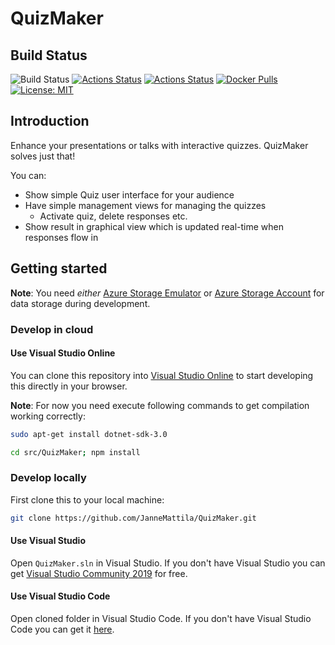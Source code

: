 # QuizMaker

## Build Status

![Build Status](https://dev.azure.com/jannemattila/jannemattila/_apis/build/status/JanneMattila.QuizMaker?branchName=master&stageName=Build)
[![Actions Status](https://github.com/JanneMattila/QuizMaker/workflows/ASP.NET%20Core%20CI/badge.svg)](https://github.com/JanneMattila/QuizMaker/tree/master/.github/workflows)
[![Actions Status](https://github.com/JanneMattila/QuizMaker/workflows/Docker%20Image%20CI/badge.svg)](https://github.com/JanneMattila/QuizMaker/tree/master/.github/workflows)
[![Docker Pulls](https://img.shields.io/docker/pulls/jannemattila/quizmaker?style=plastic)](https://hub.docker.com/r/jannemattila/quizsim)
[![License: MIT](https://img.shields.io/badge/License-MIT-yellow.svg)](https://opensource.org/licenses/MIT)

## Introduction

Enhance your presentations or talks with interactive quizzes. QuizMaker solves just that!

You can:
* Show simple Quiz user interface for your audience
* Have simple management views for managing the quizzes
  * Activate quiz, delete responses etc.
* Show result in graphical view which is updated real-time when responses flow in

## Getting started

**Note**: You need *either* [Azure Storage Emulator](https://docs.microsoft.com/en-us/azure/storage/common/storage-use-emulator) 
or [Azure Storage Account](https://portal.azure.com/#create/Microsoft.StorageAccount-ARM) 
for data storage during development.

### Develop in cloud

#### Use Visual Studio Online

You can clone this repository into [Visual Studio Online](https://online.visualstudio.com/environments/new?name=quizmaker&repo=JanneMattila/QuizMaker)
to start developing this directly in your browser.

**Note**: For now you need execute following commands to get compilation working correctly:

```bash
sudo apt-get install dotnet-sdk-3.0

cd src/QuizMaker; npm install
```

### Develop locally

First clone this to your local machine:
```bash
git clone https://github.com/JanneMattila/QuizMaker.git
```

#### Use Visual Studio

Open `QuizMaker.sln` in Visual Studio. If you don't have 
Visual Studio you can get [Visual Studio Community 2019](https://visualstudio.microsoft.com/free-developer-offers/) for free.

#### Use Visual Studio Code

Open cloned folder in Visual Studio Code. If you don't have 
Visual Studio Code you can get it [here](https://visualstudio.microsoft.com/free-developer-offers/).
